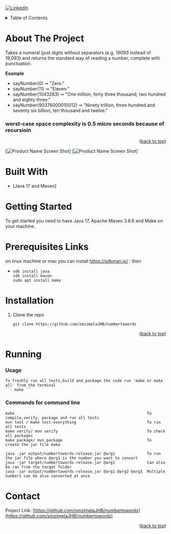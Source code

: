 <div id="top"></div>
<!--
***
-->

<!-- PROJECT SHIELDS -->
[![LinkedIn][linkedin-shield]][linkedin-url]



<!-- TABLE OF CONTENTS -->
<details>
  <summary>Table of Contents</summary>
  <ol>
    <li>
      <a href="#about-the-project">About The Project</a>
      <ul>
        <li><a href="#built-with">Built With</a></li>
      </ul>
    </li>
    <li>
      <a href="#getting-started">Getting Started</a>
      <ul>
        <li><a href="#prerequisites">Prerequisites</a></li>
        <li><a href="#installation">Installation</a></li>
      </ul>
    </li>
    <li>
        <a href="#running">Running</a>
        <ul>
            <li><a href="#usage">Usage</a></li>
        </ul>
    </li>
    <li>
        <a href="#contact">Details</a>
        <ul>
            <li><a href="#contact">Contact</a></li>
        </ul>
    </li>

  </ol>
</details>



<!-- ABOUT THE PROJECT -->
# About The Project
Takes a numeral (just digits without separators (e.g. 19093 instead of 19,093) and returns the standard way of reading a number, complete with punctuation.

**Example**
- sayNumber(0) ➞ "Zero."
- sayNumber(11) ➞ "Eleven."
- sayNumber(1043283) ➞ "One million, forty three thousand, two hundred and eighty three."
- sayNumber(90376000010012) ➞ "Ninety trillion, three hundred and seventy six billion, ten thousand and twelve."

### worst-case space complexity is 0.5 micro seconds because of recursioin

<p align="right">(<a href="#top">back to top</a>)</p>


[![Product Name Screen Shot][product-screenshot1]]
[![Product Name Screen Shot][product-screenshot2]]

# Built With

* [Java 17 and Maven]

<!-- GETTING STARTED -->
# Getting Started

To get started you need to have Java 17, Apache Maven 3.8.6 and Make  on your machine.

# Prerequisites Links

on linux machine or mac you can install https://sdkman.io/ : then
* ```
  sdk install java
  sdk install maven
  sudo apt install make
  ```

# Installation


1. Clone the repo
   ```
   git clone https://github.com/smzimelaJHB/numbertowords
   ```

<p align="right">(<a href="#top">back to top</a>)</p>



<!-- USAGE EXAMPLES -->
# Running
### Usage
    To freshly run all tests,build and package the code run 'make or make all' from the terminal
    ``- make ``
### Commands for command line

    make                                                          To compile,verify, package and run all tests
    mvn test / make test-everything                               To run all tests
    make verify/ mvn verify                                       To check all packages
    make package/ mvn package                                     To create the jar file make 

    java -jar output/numbertowords-release.jar @arg1              To run the jar file where @arg1 is the number you want to convert
    java -jar target/numbertowords-release.jar @arg1              Can also be ran from the target folder 
    java -jar output/numbertowords-release.jar @arg1 @arg2 @arg3  Multiple numbers can be also converted at once


<!-- CONTACT -->
# Contact

Project Link: [https://github.com/smzimelaJHB/numbertowords](https://github.com/smzimelaJHB/numbertowords)

<p align="right">(<a href="#top">back to top</a>)</p>

[linkedin-shield]: https://img.shields.io/badge/-LinkedIn-black.svg?style=for-the-badge&logo=linkedin&colorB=555

[linkedin-url]: https://www.linkedin.com/in/siyabonga-mzimela-237507b6/

[product-screenshot1]: tests.png
[product-screenshot2]: results.png



